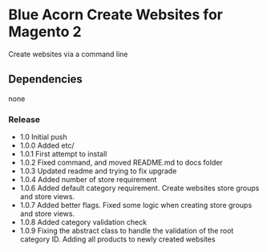 # Blue Acorn Create Websites for Magento 2

Create websites via a command line

## Dependencies
none

### Release
* 1.0 Initial push
* 1.0.0 Added etc/
* 1.0.1 First attempt to install
* 1.0.2 Fixed command, and moved README.md to docs folder
* 1.0.3 Updated readme and trying to fix upgrade 
* 1.0.4 Added number of store requirement
* 1.0.6 Added default category requirement.  Create websites store groups and store views.
* 1.0.7 Added better flags.  Fixed some logic when creating store groups and store views.
* 1.0.8 Added category validation check
* 1.0.9 Fixing the abstract class to handle the validation of the root category ID.  Adding all products to newly created websites 